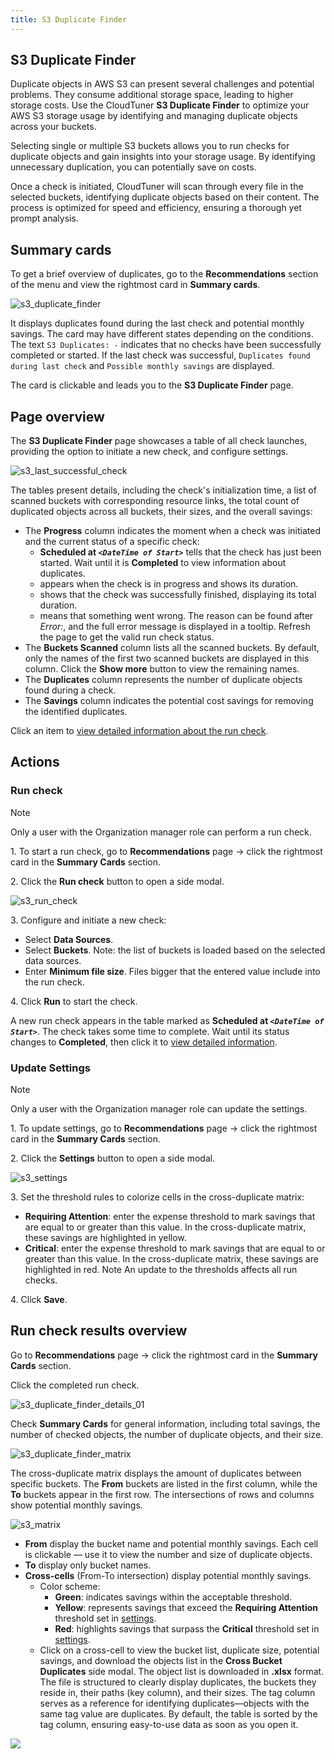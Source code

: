 ```yaml
---
title: S3 Duplicate Finder
---
```


## S3 Duplicate Finder

Duplicate objects in AWS S3 can present several challenges and potential problems. They consume additional storage space, leading to higher storage costs. Use the CloudTuner **S3 Duplicate Finder** to optimize your AWS S3 storage usage by identifying and managing duplicate objects across your buckets.

Selecting single or multiple S3 buckets allows you to run checks for duplicate objects and gain insights into your storage usage. By identifying unnecessary duplication, you can potentially save on costs.

Once a check is initiated, CloudTuner will scan through every file in the selected buckets, identifying duplicate objects based on their content. The process is optimized for speed and efficiency, ensuring a thorough yet prompt analysis.

## Summary cards

To get a brief overview of duplicates, go to the **Recommendations** section of the menu and view the rightmost card in **Summary cards**.

![s3_duplicate_finder](https://cloudtuner-email-templates-image.s3.eu-north-1.amazonaws.com/documentation/s3duplicateshighlight.png)

It displays duplicates found during the last check and potential monthly savings. The card may have different states depending on the conditions. The text `S3 Duplicates: -` indicates that no checks have been successfully completed or started. If the last check was successful, `Duplicates found during last check` and `Possible monthly savings` are displayed.

The card is clickable and leads you to the **S3 Duplicate Finder** page.

## Page overview

The **S3 Duplicate Finder** page showcases a table of all check launches, providing the option to initiate a new check, and configure settings.

![s3_last_successful_check](https://cloudtuner-email-templates-image.s3.eu-north-1.amazonaws.com/documentation/s3duplicates.png)

The tables present details, including the check's initialization time, a list of scanned buckets with corresponding resource links, the total count of duplicated objects across all buckets, their sizes, and the overall savings:

- The **Progress** column indicates the moment when a check was initiated and the current status of a specific check:
	- **Scheduled at *`<DateTime of Start>`*** tells that the check has just been started. Wait until it is **Completed** to view information about duplicates.
	- appears when the check is in progress and shows its duration.
	- shows that the check was successfully finished, displaying its total duration.
	- means that something went wrong. The reason can be found after *Error:*, and the full error message is displayed in a tooltip.
	Refresh the page to get the valid run check status.
- The **Buckets Scanned** column lists all the scanned buckets. By default, only the names of the first two scanned buckets are displayed in this column. Сlick the **Show more** button to view the remaining names.
- The **Duplicates** column represents the number of duplicate objects found during a check.
- The **Savings** column indicates the potential cost savings for removing the identified duplicates.

Click an item to [view detailed information about the run check](https://docs.cloudtuner.ai/Recommendations/Additional-features/S3-Duplicate-Finder#run-check-results-overview).

## Actions

### Run check

Note

Only a user with the Organization manager role can perform a run check.

1\. To start a run check, go to **Recommendations** page → click the rightmost card in the **Summary Cards** section.

2\. Click the **Run check** button to open a side modal.

![s3_run_check](https://cloudtuner-email-templates-image.s3.eu-north-1.amazonaws.com/documentation/s3dupruncheck.png)

3\. Configure and initiate a new check:

- Select **Data Sources**.
- Select **Buckets**. Note: the list of buckets is loaded based on the selected data sources.
- Enter **Minimum file size**. Files bigger that the entered value include into the run check.

4\. Click **Run** to start the check.

A new run check appears in the table marked as **Scheduled at *`<DateTime of Start>`***. The check takes some time to complete. Wait until its status changes to **Completed**, then click it to [view detailed information](https://docs.cloudtuner.ai/Recommendations/Additional-features/S3-Duplicate-Finder#run-check-results-overview).

### Update Settings

Note

Only a user with the Organization manager role can update the settings.

1\. To update settings, go to **Recommendations** page → click the rightmost card in the **Summary Cards** section.

2\. Click the **Settings** button to open a side modal.

![s3_settings](https://cloudtuner-email-templates-image.s3.eu-north-1.amazonaws.com/documentation/s3dupsettings.png)

3\. Set the threshold rules to colorize cells in the cross-duplicate matrix:

- **Requiring Attention**: enter the expense threshold to mark savings that are equal to or greater than this value. In the cross-duplicate matrix, these savings are highlighted in yellow.
- **Critical**: enter the expense threshold to mark savings that are equal to or greater than this value. In the cross-duplicate matrix, these savings are highlighted in red.
	Note
	An update to the thresholds affects all run checks.

4\. Click **Save**.

## Run check results overview

Go to **Recommendations** page → click the rightmost card in the **Summary Cards** section.

Click the completed run check.

![s3_duplicate_finder_details_01](https://cloudtuner-email-templates-image.s3.eu-north-1.amazonaws.com/documentation/s3duplicates.png)

Check **Summary Cards** for general information, including total savings, the number of checked objects, the number of duplicate objects, and their size.

![s3_duplicate_finder_matrix](https://cloudtuner-email-templates-image.s3.eu-north-1.amazonaws.com/documentation/s3duplicatesruncheck.png)

The cross-duplicate matrix displays the amount of duplicates between specific buckets. The **From** buckets are listed in the first column, while the **To** buckets appear in the first row. The intersections of rows and columns show potential monthly savings.

![s3_matrix](https://cloudtuner-email-templates-image.s3.eu-north-1.amazonaws.com/documentation/s3runcheckexplained.png)

- **From** display the bucket name and potential monthly savings. Each cell is clickable — use it to view the number and size of duplicate objects.
	<!-- ![s3_from_bucket_duplicates](https://hystax.com/documentation/optscale/_static/screens/optscales_recommendations/s3_from_bucket_duplicates.png) -->
- **To** display only bucket names.
- **Cross-cells** (From-To intersection) display potential monthly savings.
	- Color scheme:
		- **Green**: indicates savings within the acceptable threshold.
		- **Yellow**: represents savings that exceed the **Requiring Attention** threshold set in [settings](https://docs.cloudtuner.ai/Recommendations/Additional-features/S3-Duplicate-Finder#update-settings).
		- **Red**: highlights savings that surpass the **Critical** threshold set in [settings](https://docs.cloudtuner.ai/Recommendations/Additional-features/S3-Duplicate-Finder#update-settings).
	- Click on a cross-cell to view the bucket list, duplicate size, potential savings, and download the objects list in the **Cross Bucket Duplicates** side modal.
		<!-- ![s3_cross_bucket_duplicates](https://hystax.com/documentation/optscale/_static/screens/optscales_recommendations/s3_cross_bucket_duplicates.png) -->
		The object list is downloaded in **.xlsx** format. The file is structured to clearly display duplicates, the buckets they reside in, their paths (key column), and their sizes. The tag column serves as a reference for identifying duplicates—objects with the same tag value are duplicates. By default, the table is sorted by the tag column, ensuring easy-to-use data as soon as you open it.

![](https://hystax.com/documentation/optscale/images/snipp4.svg)